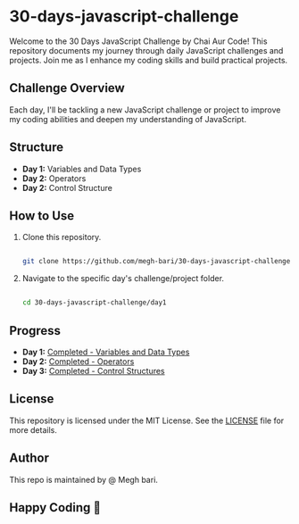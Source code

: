 # 30-days-javascript-challenge

Welcome to the 30 Days JavaScript Challenge by Chai Aur Code! This repository documents my journey through daily JavaScript challenges and projects. Join me as I enhance my coding skills and build practical projects.

## Challenge Overview

Each day, I'll be tackling a new JavaScript challenge or project to improve my coding abilities and deepen my understanding of JavaScript.

## Structure

- **Day 1:** Variables and Data Types
- **Day 2:** Operators
- **Day 2:** Control Structure

## How to Use

1. Clone this repository.
   
   ```bash
   
   git clone https://github.com/megh-bari/30-days-javascript-challenge.git
   
   ```
   
3. Navigate to the specific day's challenge/project folder.
   
     ```bash
     
     cd 30-days-javascript-challenge/day1
     
     ```

## Progress
- **Day 1:** [Completed - Variables and Data Types](progress.md#day-1-variables-and-data-types)
- **Day 2:** [Completed - Operators](progress.md#day-2-operators)
- **Day 3:** [Completed - Control Structures](progress.md#day-3-control-structures)

## License

This repository is licensed under the MIT License. See the [LICENSE](./LICENSE) file for more details.

## Author 
 This repo is maintained by @ Megh bari.

## Happy Coding 🎈

